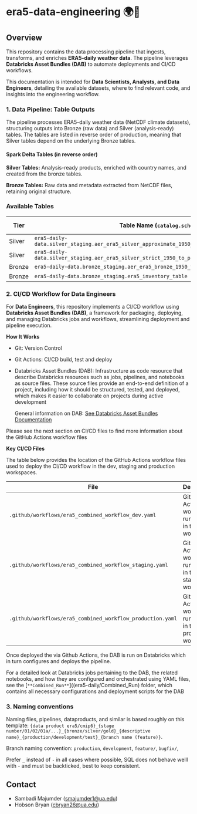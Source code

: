 
# era5-data-engineering 🌍🔧

## Overview

This repository contains the data processing pipeline that ingests, transforms, and enriches **ERA5-daily weather data**. The pipeline leverages **Databricks Asset Bundles (DAB)** to automate deployments and CI/CD workflows.

This documentation is intended for **Data Scientists, Analysts, and Data Engineers**, detailing the available datasets, where to find relevant code, and insights into the engineering workflow.

### 1. Data Pipeline: Table Outputs

The pipeline processes ERA5-daily weather data (NetCDF climate datasets), structuring outputs into Bronze (raw data) and Silver (analysis-ready) tables. The tables are listed in reverse order of production, meaning that Silver tables depend on the underlying Bronze tables. 

#### Spark Delta Tables (in reverse order)

**Silver Tables:** Analysis-ready products, enriched with country names, and created from the bronze tables.

**Bronze Tables:** Raw data and metadata extracted from NetCDF files, retaining original structure.

### Available Tables

| Tier   | Table Name (`catalog.schema.table`) | Code Location |
|--------|------------------------------------|---------------|
| Silver | `era5-daily-data.silver_staging.aer_era5_silver_approximate_1950_to_present_staging_interpolation_res5`| [Code](era5-daily/Combined_Run/src/03_Bronze_to_Silver_Approximate_Join/03_Bronze_to_Silver_era5_country_approximate_join_autoloader.py) |
| Silver | `era5-daily-data.silver_staging.aer_era5_silver_strict_1950_to_present_staging_interpolation_res5` | [Code](era5-daily/Combined_Run/src/03_Bronze_to_Silver_Strict_Join/03_Bronze_to_Silver_era5_country_strict_join_autoloader.py) |
| Bronze | `era5-daily-data.bronze_staging.aer_era5_bronze_1950_to_present_staging_interpolation`|[Code](era5-daily/Combined_Run/src/02_Staging_to_Bronze/02_Staging_to_Bronze.py) |
| Bronze | `era5-daily-data.bronze_staging.era5_inventory_table` |[Code](era5-daily/Combined_Run/src/01_Source_to_Staging) | 


### 2. CI/CD Workflow for Data Engineers

For **Data Engineers**, this repository implements a CI/CD workflow using **Databricks Asset Bundles (DAB)**, a framework for packaging, deploying, and managing Databricks jobs and workflows, streamlining deployment and pipeline execution.


**How It Works**

- Git: Version Control
- Git Actions: CI/CD build, test and deploy
- Databricks Asset Bundles (DAB): Infrastructure as code resource that describe Databricks resources such as jobs, pipelines, 
  and notebooks as source files. These source files provide an end-to-end definition of a project, including how it should be structured, tested, and deployed, which makes it easier to collaborate on projects during active development
  
  General information on DAB: [See Databricks Asset Bundles Documentation](https://docs.databricks.com/en/dev-tools/bundles/index.html)

Please see the next section on CI/CD files to find more information about the GitHub Actions workflow files 

**Key CI/CD Files** 

The table below provides the location of the GitHub Actions workflow files used to deploy the CI/CD workflow in the dev, staging and production workspaces.

| File | Description |
|------|------------|
| `.github/workflows/era5_combined_workflow_dev.yaml` | GitHub Actions workflow to run CI/CD in the dev workspace |
| `.github/workflows/era5_combined_workflow_staging.yaml` | GitHub Actions workflow to run CI/CD in the staging workspace |
| `.github/workflows/era5_combined_workflow_production.yaml`| GitHub Actions workflow to run CI/CD in the production workspace |

Once deployed the via Github Actions, the DAB is run on Databricks which in turn configures and deploys the pipeline.

For a detailed look at Databricks jobs pertaining to the DAB, the related notebooks, and how they are configured and orchestrated using YAML files, see the [`**Combined_Run**`]((era5-daily/Combined_Run) folder, which contains all necessary configurations and deployment scripts for the DAB

### 3. Naming conventions

Naming files, pipelines, dataproducts, and similar is based roughly on this template: ```{data product era5/cmip6}_{stage number/01/02/01a/...}_{bronze/silver/gold}_{descriptive name}_{production/development/test}_{branch name (feature)}```.

Branch naming convention: `production`, `development`, `feature/`, `bugfix/`,

Prefer `_` instead of `-` in all cases where possible, SQL does not behave welll with - and must be backticked, best to keep consistent.

## Contact
- Sambadi Majumder (smajumder1@ua.edu)
- Hobson Bryan (cbryan26@ua.edu)

